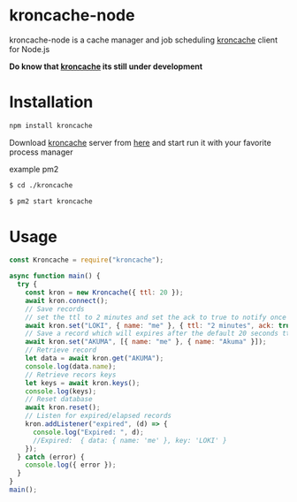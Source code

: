 # kroncache-node

kroncache-node is a cache manager and job scheduling [kroncache](https://github.com/Akumzy/kroncache) client for Node.js

**Do know that [kroncache](https://github.com/Akumzy/kroncache) its still under development**

# Installation

```sh
npm install kroncache
```

Download [kroncache](https://github.com/Akumzy/kroncache) server from [here](https://github.com/Akumzy/kroncache) and start run it with your favorite process manager

example pm2

```sh
$ cd ./kroncache

$ pm2 start kroncache

```

# Usage

```js
const Kroncache = require("kroncache");

async function main() {
  try {
    const kron = new Kroncache({ ttl: 20 });
    await kron.connect();
    // Save records
    // set the ttl to 2 minutes and set the ack to true to notify once it expired
    await kron.set("LOKI", { name: "me" }, { ttl: "2 minutes", ack: true });
    // Save a record which will expires after the default 20 seconds ttl and it will not notify
    await kron.set("AKUMA", [{ name: "me" }, { name: "Akuma" }]);
    // Retrieve record
    let data = await kron.get("AKUMA");
    console.log(data.name);
    // Retrieve recors keys
    let keys = await kron.keys();
    console.log(keys);
    // Reset database
    await kron.reset();
    // Listen for expired/elapsed records
    kron.addListener("expired", (d) => {
      console.log("Expired: ", d);
      //Expired:  { data: { name: 'me' }, key: 'LOKI' }
    });
  } catch (error) {
    console.log({ error });
  }
}
main();
```
